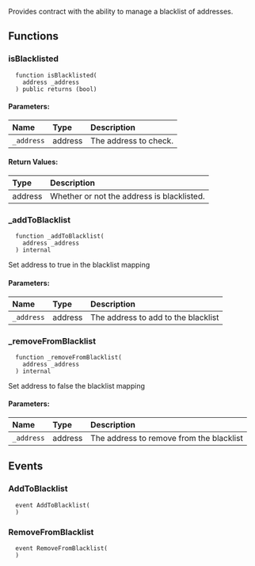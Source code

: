 
Provides contract with the ability to manage a blacklist of addresses.

## Functions
### isBlacklisted
```solidity
  function isBlacklisted(
    address _address
  ) public returns (bool)
```


#### Parameters:
| Name | Type | Description                                                          |
| :--- | :--- | :------------------------------------------------------------------- |
|`_address` | address | The address to check.

#### Return Values:
| Type          | Description                                                                  |
| :------------ | :--------------------------------------------------------------------------- |
|address | Whether or not the address is blacklisted.
### _addToBlacklist
```solidity
  function _addToBlacklist(
    address _address
  ) internal
```

Set address to true in the blacklist mapping

#### Parameters:
| Name | Type | Description                                                          |
| :--- | :--- | :------------------------------------------------------------------- |
|`_address` | address | The address to add to the blacklist

### _removeFromBlacklist
```solidity
  function _removeFromBlacklist(
    address _address
  ) internal
```

Set address to false the blacklist mapping

#### Parameters:
| Name | Type | Description                                                          |
| :--- | :--- | :------------------------------------------------------------------- |
|`_address` | address | The address to remove from the blacklist

## Events
### AddToBlacklist
```solidity
  event AddToBlacklist(
  )
```



### RemoveFromBlacklist
```solidity
  event RemoveFromBlacklist(
  )
```



